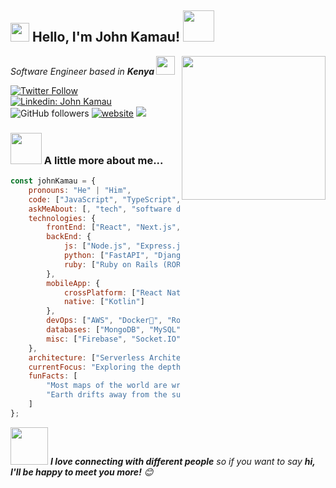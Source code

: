 <h2><img src="https://emojis.slackmojis.com/emojis/images/1531849430/4246/blob-sunglasses.gif?1531849430" width="30"/> Hello, I'm John Kamau! <img src="https://media.giphy.com/media/12oufCB0MyZ1Go/giphy.gif" width="50"></h2>
<img align='right' src="https://media.giphy.com/media/M9gbBd9nbDrOTu1Mqx/giphy.gif" width="230">
<p><em>Software Engineer based in <strong>Kenya
</strong><img src="https://media.giphy.com/media/WUlplcMpOCEmTGBtBW/giphy.gif" width="30"> 
</em></p>

[![Twitter Follow](https://img.shields.io/twitter/follow/omnia_vincere?label=Follow)](https://twitter.com/intent/follow?screen_name=omnia_vincere)
[![Linkedin: John Kamau](https://img.shields.io/badge/-John-blue?style=flat-square&logo=Linkedin&logoColor=white&link=https://www.linkedin.com/in/john-kamau/)](https://www.linkedin.com/in/john-kamau-000676231/)
![GitHub followers](https://img.shields.io/github/followers/JohnKamaujk?label=Follow&style=social)
[![website](https://img.shields.io/badge/Website-46a2f1.svg?&style=flat-square&logo=Google-Chrome&logoColor=white&link=https://anmolsingh.me/)](https://anmolsingh.me/)
![](https://visitor-badge.glitch.me/badge?page_id=anmol098.anmol098)


### <img src="https://media.giphy.com/media/VgCDAzcKvsR6OM0uWg/giphy.gif" width="50"> A little more about me...  

```javascript
const johnKamau = {
    pronouns: "He" | "Him",
    code: ["JavaScript", "TypeScript", "Python"],
    askMeAbout: [, "tech", "software development", "photography", "music"],
    technologies: {
        frontEnd: ["React", "Next.js","Vue.js"],
        backEnd: {
            js: ["Node.js", "Express.js", "Nest.js"],
            python: ["FastAPI", "Django", "Flask"],
            ruby: ["Ruby on Rails (ROR)"]
        },
        mobileApp: {
            crossPlatform: ["React Native", "Flutter"],
            native: ["Kotlin"]
        },
        devOps: ["AWS", "Docker🐳", "Route53", "Nginx"],
        databases: ["MongoDB", "MySQL", "SQLite"],
        misc: ["Firebase", "Socket.IO", "Selenium", "OpenAI"]
    },
    architecture: ["Serverless Architecture", "Progressive Web Applications", "Single Page Applications"],
    currentFocus: "Exploring the depths of tech while sipping on a cup of coffee",
    funFacts: [
        "Most maps of the world are wrong.",
        "Earth drifts away from the sun by about 2.36 inches (6 centimeters) per year due to the sun's mass loss."
    ]
};
```

<img src="https://media.giphy.com/media/LnQjpWaON8nhr21vNW/giphy.gif" width="60"> <em><b>I love connecting with different people</b> so if you want to say <b>hi, I'll be happy to meet you more!</b> 😊</em>
